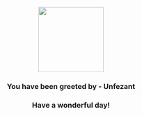 <p align="center">
    <img src="https://raw.githubusercontent.com/PokeAPI/sprites/master/sprites/pokemon/521.png" width="150" height="150">
</p>
<h3 align="center">You have been greeted by - <b>Unfezant</b></h3>
<h3 align="center">Have a wonderful day!</h3>
